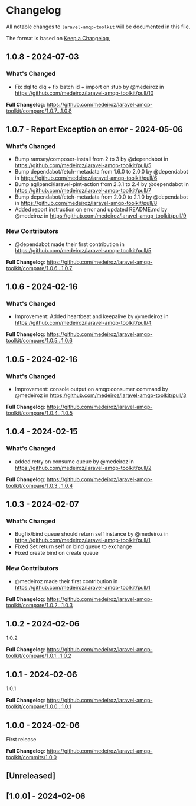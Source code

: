 # Changelog

All notable changes to `laravel-amqp-toolkit` will be documented in this file.

The format is based on [Keep a Changelog](https://keepachangelog.com/en/1.0.0/),

## 1.0.8 - 2024-07-03

### What's Changed

* Fix dql to dlq + fix batch id + import on stub by @medeiroz in https://github.com/medeiroz/laravel-amqp-toolkit/pull/10

**Full Changelog**: https://github.com/medeiroz/laravel-amqp-toolkit/compare/1.0.7...1.0.8

## 1.0.7 - Report Exception on error - 2024-05-06

### What's Changed

* Bump ramsey/composer-install from 2 to 3 by @dependabot in https://github.com/medeiroz/laravel-amqp-toolkit/pull/5
* Bump dependabot/fetch-metadata from 1.6.0 to 2.0.0 by @dependabot in https://github.com/medeiroz/laravel-amqp-toolkit/pull/6
* Bump aglipanci/laravel-pint-action from 2.3.1 to 2.4 by @dependabot in https://github.com/medeiroz/laravel-amqp-toolkit/pull/7
* Bump dependabot/fetch-metadata from 2.0.0 to 2.1.0 by @dependabot in https://github.com/medeiroz/laravel-amqp-toolkit/pull/8
* Added report instruction on error and updated README.md by @medeiroz in https://github.com/medeiroz/laravel-amqp-toolkit/pull/9

### New Contributors

* @dependabot made their first contribution in https://github.com/medeiroz/laravel-amqp-toolkit/pull/5

**Full Changelog**: https://github.com/medeiroz/laravel-amqp-toolkit/compare/1.0.6...1.0.7

## 1.0.6 - 2024-02-16

### What's Changed

* Improvement: Added heartbeat and keepalive by @medeiroz in https://github.com/medeiroz/laravel-amqp-toolkit/pull/4

**Full Changelog**: https://github.com/medeiroz/laravel-amqp-toolkit/compare/1.0.5...1.0.6

## 1.0.5 - 2024-02-16

### What's Changed

* Improvement: console output on amqp:consumer command by @medeiroz in https://github.com/medeiroz/laravel-amqp-toolkit/pull/3

**Full Changelog**: https://github.com/medeiroz/laravel-amqp-toolkit/compare/1.0.4...1.0.5

## 1.0.4 - 2024-02-15

### What's Changed

* added retry on consume queue by @medeiroz in https://github.com/medeiroz/laravel-amqp-toolkit/pull/2

**Full Changelog**: https://github.com/medeiroz/laravel-amqp-toolkit/compare/1.0.3...1.0.4

## 1.0.3 - 2024-02-07

### What's Changed

* Bugfix/bind queue should return self instance by @medeiroz in https://github.com/medeiroz/laravel-amqp-toolkit/pull/1
* Fixed Set return self on bind queue to exchange
* Fixed create bind on create queue

### New Contributors

* @medeiroz made their first contribution in https://github.com/medeiroz/laravel-amqp-toolkit/pull/1

**Full Changelog**: https://github.com/medeiroz/laravel-amqp-toolkit/compare/1.0.2...1.0.3

## 1.0.2 - 2024-02-06

1.0.2

**Full Changelog**: https://github.com/medeiroz/laravel-amqp-toolkit/compare/1.0.1...1.0.2

## 1.0.1 - 2024-02-06

1.0.1

**Full Changelog**: https://github.com/medeiroz/laravel-amqp-toolkit/compare/1.0.0...1.0.1

## 1.0.0 - 2024-02-06

First release

**Full Changelog**: https://github.com/medeiroz/laravel-amqp-toolkit/commits/1.0.0

## [Unreleased]

## [1.0.0] - 2024-02-06
